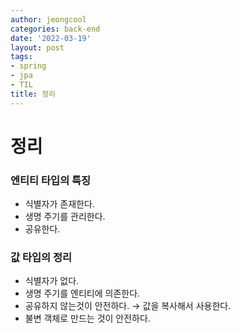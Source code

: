 ```yaml
---
author: jeongcool
categories: back-end
date: '2022-03-19'
layout: post
tags:
- spring
- jpa
- TIL
title: 정리
---
```


# 정리
### 엔티티 타입의 특징
- 식별자가 존재한다.
- 생명 주기를 관리한다.
- 공유한다.

### 값 타입의 정리
- 식별자가 없다.
- 생명 주기를 엔티티에 의존한다.
- 공유하지 않는것이 안전하다. &rarr; 값을 복사해서 사용한다.
- 불변 객체로 만드는 것이 안전하다.